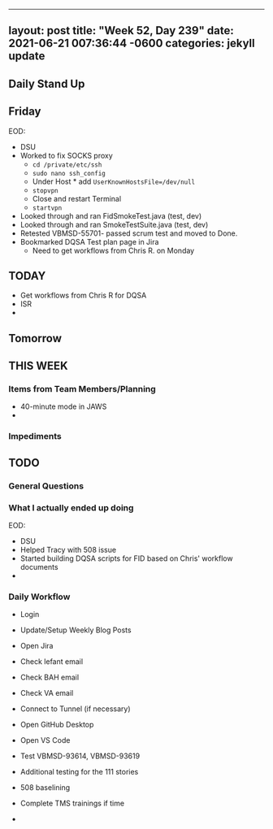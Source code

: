 
---
layout: post
title:  "Week 52, Day 239"
date:   2021-06-21 007:36:44 -0600
categories: jekyll update
---

## Daily Stand Up
## Friday
EOD:
* DSU
* Worked to fix SOCKS proxy
  * `cd /private/etc/ssh`
  * `sudo nano ssh_config`
  * Under Host * add `UserKnownHostsFile=/dev/null`
  * `stopvpn`
  * Close and restart Terminal
  * `startvpn`
* Looked through and ran FidSmokeTest.java (test, dev)
* Looked through and ran SmokeTestSuite.java (test, dev)
* Retested VBMSD-55701- passed scrum test and moved to Done.
* Bookmarked DQSA Test plan page in Jira
  * Need to get workflows from Chris R. on Monday


## TODAY
* Get workflows from Chris R for DQSA
* ISR
* 

## Tomorrow
  
## THIS WEEK
### Items from Team Members/Planning
* 40-minute mode in JAWS
* 
### Impediments

## TODO

### General Questions  

### What I actually ended up doing
EOD:
* DSU
* Helped Tracy with 508 issue
* Started building DQSA scripts for FID based on Chris' workflow documents
* 

### Daily Workflow
* Login
* Update/Setup Weekly Blog Posts
* Open Jira
* Check lefant email
* Check BAH email
* Check VA email
* Connect to Tunnel (if necessary)
* Open GitHub Desktop
* Open VS Code
* Test VBMSD-93614, VBMSD-93619
* Additional testing for the 111 stories
* 508 baselining
* Complete TMS trainings if time 

* 